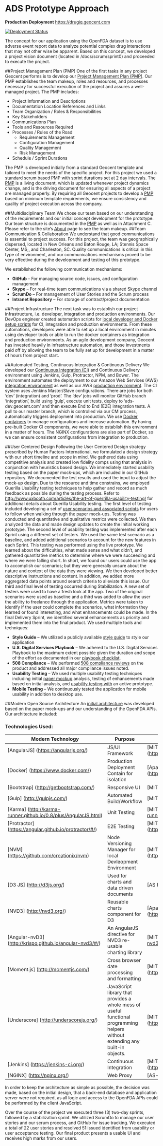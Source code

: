 # ADS Prototype Approach 

**Production Deployment** https://drugiq.geocent.com

[![Deployment Status](https://ads-ci.geocent.com/buildStatus/icon?job=deploy-prod)](https://ads-ci.geocent.com/job/deploy-prod/) 

The concept for our application using the OpenFDA dataset is to use adverse event report data to analyze potential complex drug interactions that may not other wise be apparent.  Based on this concept, we developed a project vision document (located in /docs/scrum/sprint0) and proceeded to execute the project.

##Project Management Plan (PMP)
One of the first tasks in any project Geocent performs is to develop our [Project Management Plan (PMP)](./docs/Geocent%20Project%20Management%20Plan_Final.docx).  Our PMP establishes the team makeup, roles and resources, and processes necessary for successful execution of the project and assures a well-managed project.  The PMP includes:
* Project Information and Descriptions
* Documentation Location References and Links
* Team Organization / Roles & Responsibilities
* Key Stakeholders
* Communications Plan
* Tools and Resources Required
* Processes / Rules of the Road
  * Requirements Management
  * Configuration Management
  * Quality Management
  * Risk Management
* Schedule / Sprint Durations

The PMP is developed initially from a standard Geocent template and tailored to meet the needs of the specific project.  For this project we used a standard scrum based PMP with sprint durations set at 2 day intervals.  The [PMP](./docs/Geocent%20Project%20Management%20Plan_Final.docx) is a living document, which is updated whenever project dynamics change, and is the driving document for ensuring all aspects of a project are managed properly.  By requiring all Geocent projects to develop a [PMP](./docs/Geocent%20Project%20Management%20Plan_Final.docx) based on minimum template requirements, we ensure consistency and quality of project execution across the company.

##Multidisciplinary Team
We chose our team based on our understanding of the requirements and our initial concept development for the prototype.  Our team structure is documented in the [PMP](./docs/Geocent%20Project%20Management%20Plan_Final.docx) as well as in Attachment C.   Please refer to the site’s [About]() page to see the team makeup.
##Team Communication & Collaboration
We understand that good communications is essential to project success.  For this project, the team was geographically dispersed, located in New Orleans and Baton Rouge, LA; Stennis Space Center, MS;, and Charleston, SC.  Quality communications is critical in this type of environment, and our communications mechanisms proved to be very effective during the development and testing of this prototype.

We established the following communication mechanisms:
* **GitHub** – For managing source code, issues, and configuration management 
* **Skype** – For real-time team communications via a shared Skype channel
* **ScrumDo** – For management of User Stories and the Scrum process
* **Intranet Repository** – For storage of contract/project documentation

##Project Infrastructure
The next task was to establish our project infrastructure, i.e. developer, integration and production environments.  Our DevOps engineer created automation scripts for [local developer and Docker setup scripts](https://github.com/Geocent/18f-prototype/tree/integration/devops/setup) for CI, integration and production environments.  From these automations, developers were able to set up a local environment in minutes using developer tools or able to run the docker containers as integration and production environments.  As an agile development company, Geocent has invested heavily in infrastructure automation, and those investments paid off by allowing the team to be fully set up for development in a matter of hours from project start.
  
##Automated Testing, Continuous Integration & Continuous Delivery
We developed our [Continuous Integration (CI)](https://ads-ci.geocent.com/) and Continuous Delivery environment using Jenkins, Gulp, Protractor, NPM, and Bower.  The environment automates the deployment to our Amazon Web Services (AWS) [integration environment](https://ads-dev.geocent.com) as well as our AWS [production environment](https://drugiq.geocent.com).  The CI system uses Jenkins Master/Slave configurations. There are jobs for both ‘dev’ (integration) and ‘prod’. The ‘dev’ jobs will monitor GitHub branch ‘integration’, build using ‘gulp’, execute unit tests, deploy to ‘ads-dev.geocent.com’ and then execute End to End (E2E) integration tests. A pull to our master branch, which is controlled via our CM process, automatically triggers deployment into production.  We use [Docker containers](./devops/containers) to manage configurations and increase automation.  By having pre-built Docker CI components, we were able to establish this environment in a matter of hours. The NGINX configurations are also part of Docker, so we can ensure consistent configurations from integration to production. 

##User Centered Design
Following the User Centered Design strategy prescribed by Human Factors International, we formulated a design strategy with our short timeline and scope in mind. We gathered data using competitive analysis and created low fidelity comps using that analysis in conjunction with heuristics based design. We immediately started usability testing based on the paper mock-ups, which are included in our GitHub repository. We documented the test results and used the input to adjust the mock-up design.
Due to the resource and time constrains, we employed Guerilla Usability testing techniques to help gather and record as much feedback as possible during the testing process. Refer to http://www.uxbooth.com/articles/the-art-of-guerrilla-usability-testing/ for additional details about Guerilla Usability testing.
The first level of testing included developing a set of [user scenarios and associated scripts](./docs/HCD) for users to follow when walking through the paper mock-ups. Testing was conducted and quantitative and qualitative metrics were collected.  We then analyzed the data and made design updates to create the initial working prototype. 
The second level of usability testing was implemented after each Sprint using a different set of testers. We used the same test scenario as a baseline, and added additional scenarios to account for the new features in each Sprint. This testing was performed using the live prototype. We learned about the difficulties, what made sense and what didn’t, and gathered quantitative metrics to determine where we were succeeding and where we were falling short. In short, we found our users could use the app to accomplish our scenarios; but they were generally unsure about the nature and context of the data they were viewing.  We then developed better descriptive instructions and content. In addition, we added more aggregated data points around search criteria to alleviate this issue. 
Our third and final level of testing occurred during Stabilization. A new set of testers were used to have a fresh look at the app. Two of the original scenarios were used as baseline and a third was added to allow the user the ability to freelance through the application. Metrics were taken to identify if the user could complete the scenarios, what information they learned or found interesting, and what enhancements could be made. In the final Delivery Sprint, we identified several enhancements as priority and implemented them into the final product.
We used multiple tools and techniques:
* **Style Guide** – We utilized a publicly available [style guide](https://bootswatch.com/yeti/) to style our application
* **U.S. Digital Services Playbook** – We adhered to the U.S. Digital Services Playbook to the maximum extent possible given the duration and scope of the effort as documented in our [playbook checklist](./docs/HCD/USG%20Playbook%20Checklist.xlsx).
* **508 Compliance** – We performed [508 compliance reviews](./docs/HCD/508_Compliance_Audit.xlsx) on the product and addressed all major compliance issues noted.
* **Usability Testing** – We used multiple usability testing techniques including initial [paper mockup](./docs/HCD) analysis, testing of enhancements made based on initial analysis, and [usability testing with](/docs/HCD/ADS-Usability%20Test-Metrics_final.xlsx) an active prototype.
* **Mobile Testing** – We continuously tested the application for mobile usability in addition to desktop use.

##Modern Open Source Architecture
An [initial architecture](./docs/18f_ADS_DrugIQ_ArchitectureDiagram_v1.0.png) was developed based on the paper mock-ups and our understanding of the OpenFDA APIs.  Our architecture included:

### Technologies Used:
| Modern Technology  |    Purpose    |    License    |
| ------------------- | ------------- | ------------- |
| [AngularJS] (https://angularjs.org/)  | JS/UI Framework  | [MIT] (https://github.com/angular/angular.js/blob/master/LICENSE)  |
| [Docker] (https://www.docker.com/) | Production Deployment Contain for isolation  | [Apache] (https://github.com/docker/docker/blob/master/LICENSE)  |
| [Bootstrap] (http://getbootstrap.com/) | Responsive UI  | [MIT] (https://github.com/twbs/bootstrap/blob/master/LICENSE)  |
| [Gulp] (http://gulpjs.com/)  | Automated Build/Workflow  | [MIT] (https://github.com/gulpjs/gulp/blob/master/LICENSE)  |
| [Karma] (http://karma-runner.github.io/0.8/plus/AngularJS.html)  | Unit Testing  | [MIT] (https://github.com/karma-runner/karma/blob/master/LICENSE)  |
| [Protractor] (https://angular.github.io/protractor/#/)  | E2E Testing  | [MIT] (https://github.com/angular/protractor/blob/master/LICENSE)  |
| [NVM] (https://github.com/creationix/nvm)  | Node Versioning Manager for local Devleopment Environment  | [MIT] (https://github.com/creationix/nvm/blob/master/LICENSE.md)  |
| [D3 JS] (http://d3js.org/) | Used for charts and data driven documents | [AS IS] (https://github.com/mbostock/d3/blob/master/LICENSE) |
| [NVD3] (http://nvd3.org/) | Reusable charts component for D3 | [Apache] (https://github.com/novus/nvd3/blob/master/LICENSE.md) |
| [Angular-nvD3] (http://krispo.github.io/angular-nvd3/#/) | An AngularJS directive for NVD3 re-usable charting library | [MIT] (https://github.com/krispo/angular-nvd3/blob/master/LICENSE) |
| [Moment.js] (http://momentjs.com/) | Cross browser date processing and formatting | [MIT] (https://github.com/moment/moment/blob/develop/LICENSE) |
| [Underscore] (http://underscorejs.org/) | JavaScript library that provides a whole mess of useful functional programming helpers without extending any built-in objects. | [MIT] (https://github.com/jashkenas/underscore/blob/master/LICENSE) |
| [Jenkins] (https://jenkins-ci.org/) | Continuous Integration | [MIT] (https://github.com/jenkinsci/jenkins/blob/master/LICENSE.txt) |
| [NGINX] (http://nginx.org/) | Web Proxy | [AS-IS] (http://nginx.org/LICENSE) |

In order to keep the architecture as simple as possible, the decision was made, based on the initial design, that a back-end database and application server were not required, as all logic and access to the OpenFDA APIs could be performed by the client JavaScript. 

Over the course of the project we executed three (3) two-day sprints, followed by a stabilization sprint.  We utilized ScrumDo to manage our user stories and our scrum process, and GitHub for issue tracking.  We executed a total of 22 user stories and resolved 51 issued identified from usability or user acceptance testing.  Our final product presents a usable UI and receives high marks from our users.
